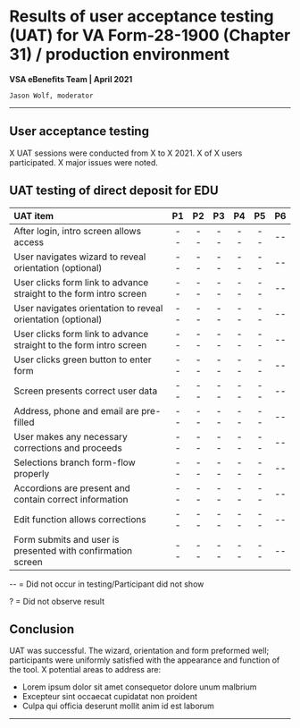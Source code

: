 # Results of user acceptance testing (UAT) for VA Form-28-1900 (Chapter 31) / production environment
**VSA eBenefits Team | April 2021**

`Jason Wolf, moderator`

---

## User acceptance testing
X UAT sessions were conducted from X to X 2021. X of X users participated. X major issues were noted.

## UAT testing of direct deposit for EDU

| UAT item | P1 | P2 | P3 | P4 | P5 | P6 |
| :--- | :---: | :---: | :---: | :---: | :---: | :---: |
| After login, intro screen allows access | -- | -- | -- | -- | -- | -- |
| User navigates wizard to reveal orientation (optional) | -- | -- | -- | -- | -- | -- |
| User clicks form link to advance straight to the form intro screen | -- | -- | -- | -- | -- | -- |
| User navigates orientation to reveal orientation (optional) | -- | -- | -- | -- | -- | -- |
| User clicks form link to advance straight to the form intro screen | -- | -- | -- | -- | -- | -- |
| User clicks green button to enter form | -- | -- | -- | -- | -- | -- |
| Screen presents correct user data | -- | -- | -- | -- | -- | -- |
| Address, phone and email are pre-filled | -- | -- | -- | -- | -- | -- |
| User makes any necessary corrections and proceeds | -- | -- | -- | -- | -- | -- |
| Selections branch form-flow properly | -- | -- | -- | -- | -- | -- |
| Accordions are present and contain correct information | -- | -- | -- | -- | -- | -- |
| Edit function allows corrections | -- | -- | -- | -- | -- | -- |
| Form submits and user is presented with confirmation screen | -- | -- | -- | -- | -- | -- |

-- = Did not occur in testing/Participant did not show

? = Did not observe result 

## Conclusion
UAT was successful. The wizard, orientation and form preformed well; participants were uniformly satisfied with the appearance and function of the tool. X potential areas to address are:
- Lorem ipsum dolor sit amet consequetor dolore unum malbrium
- Excepteur sint occaecat cupidatat non proident
- Culpa qui officia deserunt mollit anim id est laborum

---
